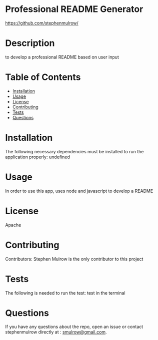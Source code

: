 
# Professional README Generator
https://github.com/stephenmulrow/
# Description
to develop a professional README based on user input
# Table of Contents 
* [Installation](#installation)
* [Usage](#usage)
* [License](#license)
* [Contributing](#contributing)
* [Tests](#tests)
* [Questions](#questions)
# Installation
The following necessary dependencies must be installed to run the application properly: undefined
# Usage
In order to use this app, uses node and javascript to develop a README
# License
Apache
# Contributing
​Contributors: Stephen Mulrow is the only contributor to this project
# Tests
The following is needed to run the test: test in the terminal
# Questions
If you have any questions about the repo, open an issue or contact stephenmulrow directly at : smulrow@gmail.com.
